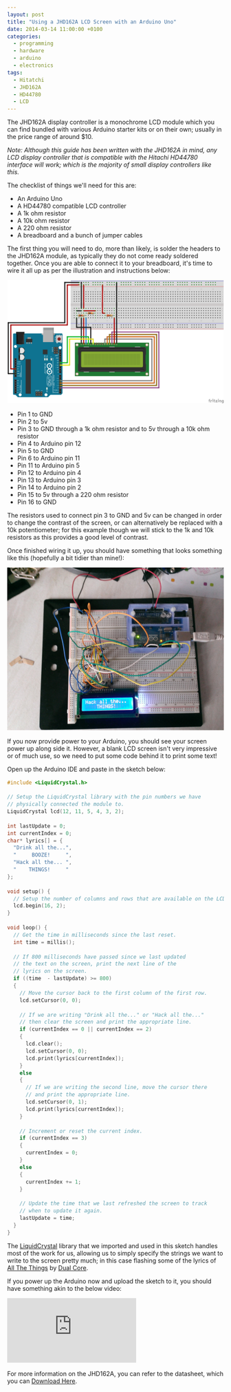 ```yaml
---
layout: post
title: "Using a JHD162A LCD Screen with an Arduino Uno"
date: 2014-03-14 11:00:00 +0100
categories:
  - programming
  - hardware
  - arduino
  - electronics
tags:
  - Hitatchi
  - JHD162A
  - HD44780
  - LCD
---
```

The JHD162A display controller is a monochrome LCD module which you can find bundled with various Arduino starter kits or on their own; usually in the price range of around $10.

*Note: Although this guide has been written with the JHD162A in mind, any LCD display controller that is compatible with the Hitachi HD44780 interface will work; which is the majority of small display controllers like this.*

The checklist of things we'll need for this are:

*    An Arduino Uno
*    A HD44780 compatible LCD controller
*    A 1k ohm resistor
*    A 10k ohm resistor
*    A 220 ohm resistor
*    A breadboard and a bunch of jumper cables

The first thing you will need to do, more than likely, is solder the headers to the JHD162A module, as typically they do not come ready soldered together. Once you are able to connect it to your breadboard, it's time to wire it all up as per the illustration and instructions below:

![](/assets/images/using-a-jhd162a-lcd-screen-with-an-arduino-uno/illustration.png)

*    Pin 1 to GND
*    Pin 2 to 5v
*    Pin 3 to GND through a 1k ohm resistor and to 5v through a 10k ohm resistor
*    Pin 4 to Arduino pin 12
*    Pin 5 to GND
*    Pin 6 to Arduino pin 11
*    Pin 11 to Arduino pin 5
*    Pin 12 to Arduino pin 4
*    Pin 13 to Arduino pin 3
*    Pin 14 to Arduino pin 2
*    Pin 15 to 5v through a 220 ohm resistor
*    Pin 16 to GND

The resistors used to connect pin 3 to GND and 5v can be changed in order to change the contrast of the screen, or can alternatively be replaced with a 10k potentiometer; for this example though we will stick to the 1k and 10k resistors as this provides a good level of contrast.

Once finished wiring it up, you should have something that looks something like this (hopefully a bit tidier than mine!):

![](/assets/images/using-a-jhd162a-lcd-screen-with-an-arduino-uno/WP_20140309_011.jpg)

If you now provide power to your Arduino, you should see your screen power up along side it. However, a blank LCD screen isn't very impressive or of much use, so we need to put some code behind it to print some text!

Open up the Arduino IDE and paste in the sketch below:

```cpp
#include <LiquidCrystal.h>

// Setup the LiquidCrystal library with the pin numbers we have
// physically connected the module to.
LiquidCrystal lcd(12, 11, 5, 4, 3, 2);

int lastUpdate = 0;
int currentIndex = 0;
char* lyrics[] = {
  "Drink all the...",
  "     BOOZE!     ",
  "Hack all the... ",
  "    THINGS!     "
};

void setup() {
  // Setup the number of columns and rows that are available on the LCD.
  lcd.begin(16, 2);
}

void loop() {
  // Get the time in milliseconds since the last reset.
  int time = millis();

  // If 800 milliseconds have passed since we last updated
  // the text on the screen, print the next line of the
  // lyrics on the screen.
  if ((time  - lastUpdate) >= 800)
  {
    // Move the cursor back to the first column of the first row.
    lcd.setCursor(0, 0);

    // If we are writing "Drink all the..." or "Hack all the..."
    // then clear the screen and print the appropriate line.
    if (currentIndex == 0 || currentIndex == 2)
    {
      lcd.clear();
      lcd.setCursor(0, 0);
      lcd.print(lyrics[currentIndex]);
    }
    else
    {
      // If we are writing the second line, move the cursor there
      // and print the appropriate line.
      lcd.setCursor(0, 1);
      lcd.print(lyrics[currentIndex]);
    }

    // Increment or reset the current index.
    if (currentIndex == 3)
    {
      currentIndex = 0;
    }
    else
    {
      currentIndex += 1;
    }

    // Update the time that we last refreshed the screen to track
    // when to update it again.
    lastUpdate = time;
  }
}
```

The [LiquidCrystal](http://arduino.cc/en/Reference/LiquidCrystal#.UyNz4fl_tco) library that we imported and used in this sketch handles most of the work for us, allowing us to simply specify the strings we want to write to the screen pretty much; in this case flashing some of the lyrics of [All The Things](https://www.youtube.com/watch?v=FoUWHfh733Y) by [Dual Core](http://dualcoremusic.com/).

If you power up the Arduino now and upload the sketch to it, you should have something akin to the below video:

<div class="video-container">
<iframe src="https://www.youtube.com/embed/l_4rDoCy0To" frameborder="0" allow="accelerometer; autoplay; encrypted-media; gyroscope; picture-in-picture" allowfullscreen></iframe>
</div>

For more information on the JHD162A, you can refer to the datasheet, which you can [Download Here](https://mega.co.nz/#!fQtD2RiR!ThyFVGksWfBdmn9NLmn4pAhfZAXcNFd4QGqWnIhQ_5U).
